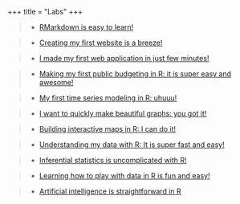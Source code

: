 +++
title = "Labs"
+++


>- [RMarkdown is easy to learn!](https://jolly-blackwell-61e18b.netlify.com/post/rmarkdown-is-easy-to-learn/)

>- [Creating my first website is a breeze!](https://jolly-blackwell-61e18b.netlify.com/post/creating-my-first-website-is-a-breeze/)

>- [I made my first web application in just few minutes!](https://jolly-blackwell-61e18b.netlify.com/post/i-made-my-first-web-application-in-just-few-minutes/)

>- [Making my first public budgeting in R: it is super easy and awesome!](https://jolly-blackwell-61e18b.netlify.com/post/making-my-first-public-budgeting-in-r-it-is-super-easy-and-awesome/)

>- [My first time series modeling in R: uhuuu!](https://jolly-blackwell-61e18b.netlify.com/post/my-first-time-series-in-r-uhuuu/)

>- [I want to quickly make beautiful graphs: you got it!](https://jolly-blackwell-61e18b.netlify.com/post/i-want-to-quickly-make-beautiful-graphs-you-got-it/)

>- [Building interactive maps in R: I can do it!](https://jolly-blackwell-61e18b.netlify.com/post/building-interactive-maps-in-r-i-can-do-it/)

>- [Understanding my data with R: It is super fast and easy!](https://jolly-blackwell-61e18b.netlify.com/post/understanding-my-data-with-r-it-is-super-easy-and-fast/)

>- [Inferential statistics is uncomplicated with R!](https://jolly-blackwell-61e18b.netlify.com/post/inferential-statistics-is-uncomplicated-with-r/)

>- [Learning how to play with data in R is fun and easy!](https://jolly-blackwell-61e18b.netlify.com/post/learning-how-to-play-with-data-in-r-is-fun-and-easy/)

>- [Artificial intelligence is straightforward in R](https://jolly-blackwell-61e18b.netlify.com/post/artificial-intelligence-is-straightforward-in-r/)
